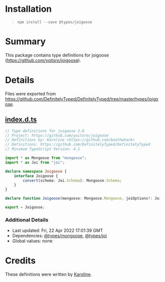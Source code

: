 # Installation
> `npm install --save @types/joigoose`

# Summary
This package contains type definitions for joigoose (https://github.com/yoitsro/joigoose).

# Details
Files were exported from https://github.com/DefinitelyTyped/DefinitelyTyped/tree/master/types/joigoose.
## [index.d.ts](https://github.com/DefinitelyTyped/DefinitelyTyped/tree/master/types/joigoose/index.d.ts)
````ts
// Type definitions for joigoose 2.0
// Project: https://github.com/yoitsro/joigoose
// Definitions by: Karoline <https://github.com/boothwhack>
// Definitions: https://github.com/DefinitelyTyped/DefinitelyTyped
// Minimum TypeScript Version: 4.1

import * as Mongoose from "mongoose";
import * as Joi from "joi";

declare namespace Joigoose {
    interface Joigoose {
        convert(schema: Joi.Schema): Mongoose.Schema;
    }
}

declare function Joigoose(mongoose: Mongoose.Mongoose, joiOptions?: Joi.ValidationOptions): Joigoose.Joigoose;

export = Joigoose;

````

### Additional Details
 * Last updated: Fri, 22 Apr 2022 17:01:39 GMT
 * Dependencies: [@types/mongoose](https://npmjs.com/package/@types/mongoose), [@types/joi](https://npmjs.com/package/@types/joi)
 * Global values: none

# Credits
These definitions were written by [Karoline](https://github.com/boothwhack).
